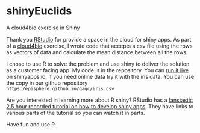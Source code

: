 # shinyEuclids
A cloud4bio exercise in Shiny

Thank you [RStudio](https://RStudio.com) for provide a space in the cloud for shiny apps.  As part of a [cloud4bio](https://cloud4bio.github.io/) exercise, 
I wrote code that accepts a csv file using 
the rows as vectors of data and calculate the mean distance between all the rows.

I chose to use R to solve the problem and use shiny to deliver the solution as a customer facing app.  My code is in the repository.
You can [run it live](https://dan-russ.shinyapps.io/Shiny2/) on shinyapps.io.  If you need online data try it with the iris data.  You can use the copy in our github repository `https:/episphere.github.io/qaqc/iris.csv`

Are you interested in learning more about R shiny?  RStudio has a [fanstastic 2.5 hour recorded tutorial on how to develop shiny apps](https://shiny.rstudio.com/tutorial/).
They have links to various parts of the tutorial so you can watch it in parts.

Have fun and use R.
